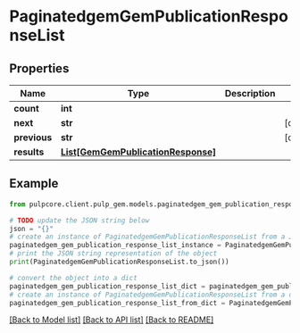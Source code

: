 # PaginatedgemGemPublicationResponseList


## Properties

Name | Type | Description | Notes
------------ | ------------- | ------------- | -------------
**count** | **int** |  | 
**next** | **str** |  | [optional] 
**previous** | **str** |  | [optional] 
**results** | [**List[GemGemPublicationResponse]**](GemGemPublicationResponse.md) |  | 

## Example

```python
from pulpcore.client.pulp_gem.models.paginatedgem_gem_publication_response_list import PaginatedgemGemPublicationResponseList

# TODO update the JSON string below
json = "{}"
# create an instance of PaginatedgemGemPublicationResponseList from a JSON string
paginatedgem_gem_publication_response_list_instance = PaginatedgemGemPublicationResponseList.from_json(json)
# print the JSON string representation of the object
print(PaginatedgemGemPublicationResponseList.to_json())

# convert the object into a dict
paginatedgem_gem_publication_response_list_dict = paginatedgem_gem_publication_response_list_instance.to_dict()
# create an instance of PaginatedgemGemPublicationResponseList from a dict
paginatedgem_gem_publication_response_list_from_dict = PaginatedgemGemPublicationResponseList.from_dict(paginatedgem_gem_publication_response_list_dict)
```
[[Back to Model list]](../README.md#documentation-for-models) [[Back to API list]](../README.md#documentation-for-api-endpoints) [[Back to README]](../README.md)


